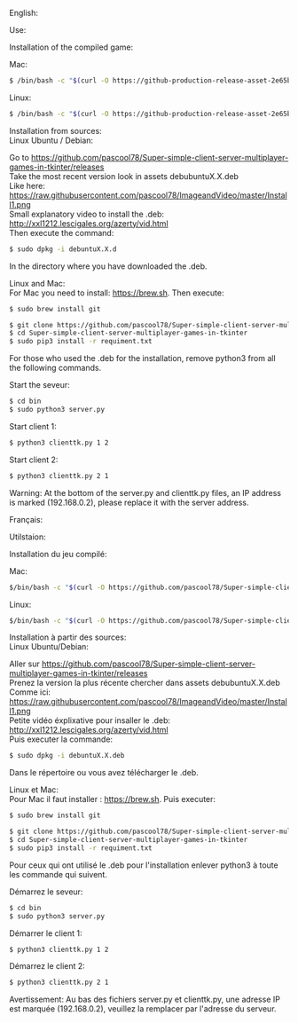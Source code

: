English:

Use:

Installation of the compiled game:

Mac:
```sh
$ /bin/bash -c "$(curl -O https://github-production-release-asset-2e65be.s3.amazonaws.com/265296127/dab0d880-9c24-11ea-8177-22f0f465ba38?X-Amz-Algorithm=AWS4-HMAC-SHA256&X-Amz-Credential=AKIAIWNJYAX4CSVEH53A%2F20200522%2Fus-east-1%2Fs3%2Faws4_request&X-Amz-Date=20200522T120022Z&X-Amz-Expires=300&X-Amz-Signature=0a8e8b3f9a09c9e22f261e4a9f1cb73165d08fc3e7f3d5de9f52e2e282f43dbd&X-Amz-SignedHeaders=host&actor_id=56075144&repo_id=265296127&response-content-disposition=attachment%3B%20filename%3Dinstallmac&response-content-type=application%2Foctet-stream)"
```
Linux:
```sh
$ /bin/bash -c "$(curl -O https://github-production-release-asset-2e65be.s3.amazonaws.com/265296127/dab0d880-9c24-11ea-8177-22f0f465ba38?X-Amz-Algorithm=AWS4-HMAC-SHA256&X-Amz-Credential=AKIAIWNJYAX4CSVEH53A%2F20200522%2Fus-east-1%2Fs3%2Faws4_request&X-Amz-Date=20200522T120022Z&X-Amz-Expires=300&X-Amz-Signature=0a8e8b3f9a09c9e22f261e4a9f1cb73165d08fc3e7f3d5de9f52e2e282f43dbd&X-Amz-SignedHeaders=host&actor_id=56075144&repo_id=265296127&response-content-disposition=attachment%3B%20filename%3Dinstalllinux&response-content-type=application%2Foctet-stream)"
```

Installation from sources:
<br/> Linux Ubuntu / Debian:

Go to https://github.com/pascool78/Super-simple-client-server-multiplayer-games-in-tkinter/releases
<br/> Take the most recent version look in assets debubuntuX.X.deb
<br/> Like here: https://raw.githubusercontent.com/pascool78/ImageandVideo/master/Install1.png
<br/> Small explanatory video to install the .deb: http://xxl1212.lescigales.org/azerty/vid.html
<br/> Then execute the command:
```sh
$ sudo dpkg -i debuntuX.X.d
```
In the directory where you have downloaded the .deb.

Linux and Mac:
<br/> For Mac you need to install: https://brew.sh. Then execute:
```sh
$ sudo brew install git
```
```sh
$ git clone https://github.com/pascool78/Super-simple-client-server-multiplayer-games-in-tkinter.git
$ cd Super-simple-client-server-multiplayer-games-in-tkinter
$ sudo pip3 install -r requiment.txt
```
For those who used the .deb for the installation, remove python3 from all the following commands.

Start the seveur:
```sh
$ cd bin
$ sudo python3 server.py
```

Start client 1:
```sh
$ python3 clienttk.py 1 2
```

Start client 2:
```sh
$ python3 clienttk.py 2 1
```
Warning: At the bottom of the server.py and clienttk.py files, an IP address is marked (192.168.0.2), please replace it with the server address.

Français:

Utilstaion:

Installation du jeu compilé:

Mac: 
```sh
$/bin/bash -c "$(curl -O https://github.com/pascool78/Super-simple-client-server-multiplayer-games-in-tkinter/releases/download/0.5/installmac)"
``` 
Linux:
```sh
$/bin/bash -c "$(curl -O https://github.com/pascool78/Super-simple-client-server-multiplayer-games-in-tkinter/releases/download/0.5/installlinux)"
``` 

Installation à partir des sources:
<br/>Linux Ubuntu/Debian:

Aller sur https://github.com/pascool78/Super-simple-client-server-multiplayer-games-in-tkinter/releases
<br/>Prenez la version la plus récente chercher dans assets debubuntuX.X.deb
<br/>Comme ici: https://raw.githubusercontent.com/pascool78/ImageandVideo/master/Install1.png
<br/>Petite vidéo éxplixative pour insaller le .deb: http://xxl1212.lescigales.org/azerty/vid.html
<br/>Puis executer la commande:
```sh
$ sudo dpkg -i debuntuX.X.deb
```
Dans le répertoire ou vous avez télécharger le .deb.

Linux et Mac:
<br/>Pour Mac il faut installer : https://brew.sh. Puis executer:
```sh
$ sudo brew install git
```
```sh
$ git clone https://github.com/pascool78/Super-simple-client-server-multiplayer-games-in-tkinter.git
$ cd Super-simple-client-server-multiplayer-games-in-tkinter
$ sudo pip3 install -r requiment.txt
```
Pour ceux qui ont utilisé le .deb pour l'installation enlever python3 à toute les commande qui suivent.

Démarrez le seveur:
```sh
$ cd bin
$ sudo python3 server.py
```

Démarrer le client 1:
```sh
$ python3 clienttk.py 1 2
```

Démarrez le client 2:
```sh
$ python3 clienttk.py 2 1
```
Avertissement: Au bas des fichiers server.py et clienttk.py, une adresse IP est marquée (192.168.0.2), veuillez la remplacer par l'adresse du serveur.

